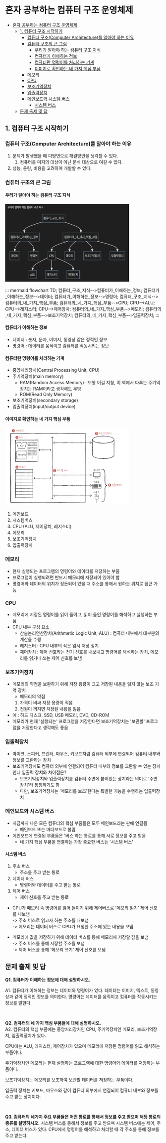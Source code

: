 # 혼자 공부하는 컴퓨터 구조 운영체제 
- [혼자 공부하는 컴퓨터 구조 운영체제](#혼자-공부하는-컴퓨터-구조-운영체제)
  - [1. 컴퓨터 구조 시작하기](#1-컴퓨터-구조-시작하기)
    - [컴퓨터 구조(Computer Architecture)를 알아야 하는 이유](#컴퓨터-구조computer-architecture를-알아야-하는-이유)
    - [컴퓨터 구조의 큰 그림](#컴퓨터-구조의-큰-그림)
      - [우리가 알아야 하는 컴퓨터 구조 지식](#우리가-알아야-하는-컴퓨터-구조-지식)
      - [컴퓨터가 이해하는 정보](#컴퓨터가-이해하는-정보)
      - [컴퓨터란 명령어를 처리하는 기계](#컴퓨터란-명령어를-처리하는-기계)
      - [이미지로 확인하는 네 가지 핵심 부품](#이미지로-확인하는-네-가지-핵심-부품)
    - [메모리](#메모리)
    - [CPU](#cpu)
    - [보조기억장치](#보조기억장치)
    - [입출력장치](#입출력장치)
    - [메인보드와 시스템 버스](#메인보드와-시스템-버스)
      - [시스템 버스](#시스템-버스)
  - [문제 출제 및 답](#문제-출제-및-답)


## 1. 컴퓨터 구조 시작하기
### 컴퓨터 구조(Computer Architecture)를 알아야 하는 이유
1. 문제가 발생했을 때 다방면으로 해결방안을 생각할 수 있다.
   1. 컴퓨터를 미지의 대상이 아닌 분석 대상으로 여길 수 있다.
2. 성능, 용량, 비용을 고려하여 개발할 수 있다.

### 컴퓨터 구조의 큰 그림
#### 우리가 알아야 하는 컴퓨터 구조 지식
<img src="./컴퓨터 구조 지식.png" width="400px" height="250px" /> 

::: mermaid
flowchart TD;
    컴퓨터_구조_지식-->컴퓨터가_이해하는_정보;
    컴퓨터가_이해하는_정보-->데이터;
    컴퓨터가_이해하는_정보-->명령어;
    컴퓨터_구조_지식-->컴퓨터의_네_가지_핵심_부품;
    컴퓨터의_네_가지_핵심_부품-->CPU;
    CPU-->ALU;
    CPU-->레지스터;
    CPU-->제어장치;
    컴퓨터의_네_가지_핵심_부품-->메모리;
    컴퓨터의_네_가지_핵심_부품-->보조기억장치;
    컴퓨터의_네_가지_핵심_부품-->입출력장치;
:::

#### 컴퓨터가 이해하는 정보
- 데이터 : 숫자, 문자, 이미지, 동영상 같은 정적인 정보
- 명령어 : 데이터를 움직이고 컴퓨터를 작동시키는 정보

#### 컴퓨터란 명령어를 처리하는 기계
- 중앙처리장치(Central Processing Unit, CPU)
- 주기억장치(main memory)
    - RAM(Random Access Memory) : 보통 이걸 지칭, 이 책에서 다루는 주기억장치는 RAM이라고 생각해도 무방
    - ROM(Read Only Memory)
- 보조기억장치(secondary storage)
- 입출력장치(input/output device)

#### 이미지로 확인하는 네 가지 핵심 부품
<img src="./메인보드 구조.png" width="400px" height="250px" />  

1. 메인보드
2. 시스템버스
3. CPU (ALU, 제어장치, 레지스터)
4. 메모리
5. 보조기억장치
6. 입출력장치


### 메모리
- 현재 실행되는 프로그램의 명령어와 데이터를 저장하는 부품
- 프로그램이 실행되려면 반드시 메모리에 저장되어 있어야 함
- 명령어와 데이터의 위치가 정돈되어 있을 때 주소를 통해서 원하는 위치로 접근 가능

### CPU
- 메모리에 저장된 명령어를 읽어 들이고, 읽어 들인 명령어를 해석하고 실행하는 부품
- CPU 내부 구성 요소
  - 산술논리연산장치(Arithmetic Logic Unit, ALU) : 컴퓨터 내부에서 대부분의 계산을 수행
  - 레지스터 : CPU 내부의 작은 임시 저장 장치
  - 제어장치 : 제어 신호라는 전기 신호를 내보내고 명령어를 해석하는 장치, 메모리를 읽거나 쓰는 제어 신호를 보냄


### 보조기억장치
- 메모리의 약점을 보완하기 위해 저장 용량이 크고 저장된 내용을 잃지 않는 보조 기억 장치
  - 메모리의 약점
  1. 가격이 비싸 저장 용량이 적음
  2. 전원이 꺼지면 저장된 내용을 잃음
- 예 : 하드 디스크, SSD, USB 메모리, DVD, CD-ROM
- 메모리가 현재 '실행되는' 프로그램을 저장한다면 보조기억장치는 '보관할' 프로그램을 저장한다고 생각해도 좋음

### 입출력장치
- 마이크, 스피커, 프린터, 마우스, 키보드처럼 컴퓨터 외부에 연결되어 컴퓨터 내부와 정보를 교환하는 장치
- 보조기억장치도 컴퓨터 외부에 연결되어 컴퓨터 내부와 정보를 교환할 수 있는 장치인데 입출력 장치와 차이점은?
  - 보조기억장치와 입출력장치를 컴퓨터 주변에 붙어있는 장치라는 의미로 '주변 장치'라 통칭하기도 함
  - 다만, 보조기억장치는 '메모리를 보조'한다는 특별한 기능을 수행하는 입출력장치

### 메인보드와 시스템 버스
- 지금까지 나온 모든 컴퓨터의 핵심 부품들은 모두 메인보드라는 판에 연결됨
  - 메인보드 또는 마더보드로 불림
- 메인보드에 연결된 부품들은 '버스'라는 통로를 통해 서로 정보를 주고 받음
  - 네 가지 핵심 부품을 연결하는 가장 중요한 버스는 '시스템 버스'
#### 시스템 버스
1. 주소 버스
   - 주소를 주고 받는 통로 
2. 데이터 버스
   - 명령어와 데이터를 주고 받는 통로
3. 제어 버스
   - 제어 신호를 주고 받는 통로

- CPU가 메모리 속 명령어를 읽어 들이기 위해 제어버스로 '메모리 읽기' 제어 신호를 내보냄  
-> 주소 버스로 읽고자 하는 주소를 내보냄   
-> 메모리는 데이터 버스로 CPU가 요청한 주소에 있는 내용을 보냄

- 메모리에 값을 저장하기 위해 데이터 버스를 통해 메모리에 저장할 값을 보냄  
-> 주소 버스를 통해 저장할 주소를 보냄   
-> 제어 버스를 통해 '메모리 쓰기' 제어 신호를 보냄


## 문제 출제 및 답
**Q1. 컴퓨터가 이해하는 정보에 대해 설명하시오.**

A1. 컴퓨터가 이해하는 정보는 데이터와 명령어가 있다. 데이터는 이미지, 텍스트, 동영상과 같이 정적인 정보를 의미한다. 명령어는 데이터를 움직이고 컴퓨터를 작동시키는 정보를 말한다.

<br>  

**Q2. 컴퓨터의 네 가지 핵심 부품들에 대해 설명하시오.**    
A2. 컴퓨터의 핵심 부품에는 중앙처리장치인 CPU, 주기억장치인 메모리, 보조기억장치, 입출력장치가 있다.  

CPU에는 ALU, 레지스터, 제어장치가 있으며 메모리에 저장된 명령어를 읽고 해석하는 부품이다.  

주기억장치인 메모리는 현재 실행하는 프로그램에 대한 명령어와 데이터를 저장하는 부품이다.  

보조기억장치는 메모리를 보조하여 보관할 데이터를 저장하는 부품이다.  

입출력 장치는 키보드, 마우스와 같이 컴퓨터 외부에서 연결되어 컴퓨터 내부와 정보를 주고 받는 장치이다.

<br>

**Q3. 컴퓨터의 네가지 주요 부품들은 어떤 통로를 통해서 정보를 주고 받으며 해당 통로의 종류를 설명하시오.**
시스템 버스를 통해서 정보를 주고 받으며 시스템 버스에는 제어, 주소, 데이터 버스가 있다. CPU에서 명령어를 해석하고 처리할 때 각 주소를 통해 정보를 주고 받는다.
